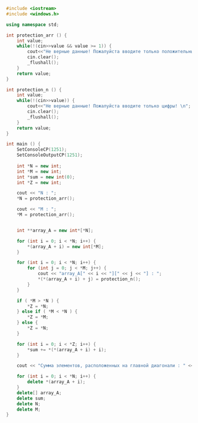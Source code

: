 ﻿```c++
#include <iostream>
#include <windows.h>

using namespace std;

int protection_arr () {
	int value;
	while(!(cin>>value && value >= 1)) {
		cout<<"Не верные данные! Пожалуйста вводите только положительные цифры больше 0! \n";
		cin.clear();
		_flushall();
	}
	return value;
}

int protection_n () {
	int value;
	while(!(cin>>value)) {
		cout<<"Не верные данные! Пожалуйста вводите только цифры! \n";
		cin.clear();
		_flushall();
	}
	return value;
}

int main () {
	SetConsoleCP(1251);
	SetConsoleOutputCP(1251);
	
	int *N = new int;
	int *M = new int;
	int *sum = new int(0);
	int *Z = new int;

	cout << "N : ";
	*N = protection_arr();

	cout << "M : ";
	*M = protection_arr();


	int **array_A = new int*[*N];

	for (int i = 0; i < *N; i++) {
		*(array_A + i) = new int[*M];
	}

	for (int i = 0; i < *N; i++) {
		for (int j = 0; j < *M; j++) {
			cout << "array_A[" << i << "][" << j << "] : ";
			*(*(array_A + i) + j) = protection_n();
		}
	}

	if ( *M > *N ) {
		*Z = *N;
	} else if ( *M < *N ) {
		*Z = *M;
	} else {
		*Z = *N;
	}

	for (int i = 0; i < *Z; i++) {
		*sum += *(*(array_A + i) + i);
	}

	cout << "Сумма элементов, расположенных на главной диагонали : " << *sum;

	for (int i = 0; i < *N; i++) {
		delete *(array_A + i);
	}
	delete[] array_A;
	delete sum;
	delete N;
	delete M;
}

```
